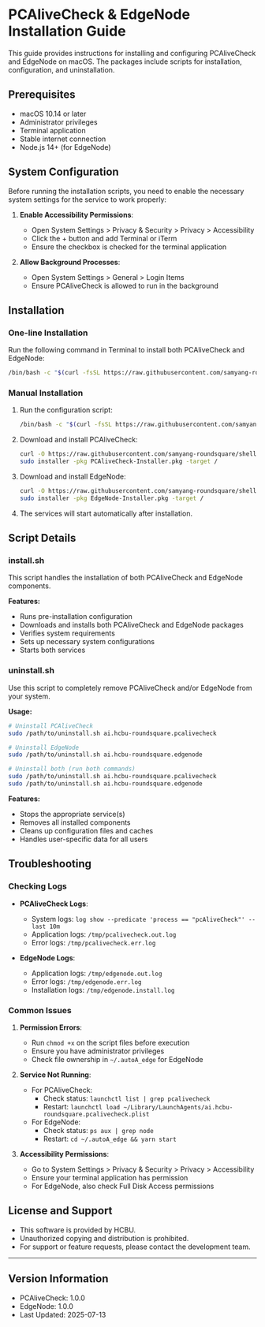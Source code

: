 # PCAliveCheck & EdgeNode Installation Guide

This guide provides instructions for installing and configuring PCAliveCheck and EdgeNode on macOS. The packages include scripts for installation, configuration, and uninstallation.

## Prerequisites
- macOS 10.14 or later
- Administrator privileges
- Terminal application
- Stable internet connection
- Node.js 14+ (for EdgeNode)

## System Configuration

Before running the installation scripts, you need to enable the necessary system settings for the service to work properly:

1. **Enable Accessibility Permissions**:
   - Open System Settings > Privacy & Security > Privacy > Accessibility
   - Click the + button and add Terminal or iTerm
   - Ensure the checkbox is checked for the terminal application

2. **Allow Background Processes**:
   - Open System Settings > General > Login Items
   - Ensure PCAliveCheck is allowed to run in the background

## Installation

### One-line Installation
Run the following command in Terminal to install both PCAliveCheck and EdgeNode:

```bash
/bin/bash -c "$(curl -fsSL https://raw.githubusercontent.com/samyang-roundsquare/shell4aws/main/pcm/install.sh)"
```

### Manual Installation
1. Run the configuration script:
   ```bash
   /bin/bash -c "$(curl -fsSL https://raw.githubusercontent.com/samyang-roundsquare/shell4aws/main/pcm/config.sh)"
   ```
2. Download and install PCAliveCheck:
   ```bash
   curl -O https://raw.githubusercontent.com/samyang-roundsquare/shell4aws/main/pcm/pkg/PCAliveCheck-Installer.pkg
   sudo installer -pkg PCAliveCheck-Installer.pkg -target /
   ```
3. Download and install EdgeNode:
   ```bash
   curl -O https://raw.githubusercontent.com/samyang-roundsquare/shell4aws/main/pcm/pkg/EdgeNode-Installer.pkg
   sudo installer -pkg EdgeNode-Installer.pkg -target /
   ```
4. The services will start automatically after installation.

## Script Details

### install.sh
This script handles the installation of both PCAliveCheck and EdgeNode components.

**Features:**
- Runs pre-installation configuration
- Downloads and installs both PCAliveCheck and EdgeNode packages
- Verifies system requirements
- Sets up necessary system configurations
- Starts both services

### uninstall.sh
Use this script to completely remove PCAliveCheck and/or EdgeNode from your system.

**Usage:**
```bash
# Uninstall PCAliveCheck
sudo /path/to/uninstall.sh ai.hcbu-roundsquare.pcalivecheck

# Uninstall EdgeNode
sudo /path/to/uninstall.sh ai.hcbu-roundsquare.edgenode

# Uninstall both (run both commands)
sudo /path/to/uninstall.sh ai.hcbu-roundsquare.pcalivecheck
sudo /path/to/uninstall.sh ai.hcbu-roundsquare.edgenode
```

**Features:**
- Stops the appropriate service(s)
- Removes all installed components
- Cleans up configuration files and caches
- Handles user-specific data for all users

## Troubleshooting

### Checking Logs
- **PCAliveCheck Logs**:
  - System logs: `log show --predicate 'process == "pcAliveCheck"' --last 10m`
  - Application logs: `/tmp/pcalivecheck.out.log`
  - Error logs: `/tmp/pcalivecheck.err.log`

- **EdgeNode Logs**:
  - Application logs: `/tmp/edgenode.out.log`
  - Error logs: `/tmp/edgenode.err.log`
  - Installation logs: `/tmp/edgenode.install.log`

### Common Issues
1. **Permission Errors**:
   - Run `chmod +x` on the script files before execution
   - Ensure you have administrator privileges
   - Check file ownership in `~/.autoA_edge` for EdgeNode

2. **Service Not Running**:
   - For PCAliveCheck:
     - Check status: `launchctl list | grep pcalivecheck`
     - Restart: `launchctl load ~/Library/LaunchAgents/ai.hcbu-roundsquare.pcalivecheck.plist`
   - For EdgeNode:
     - Check status: `ps aux | grep node`
     - Restart: `cd ~/.autoA_edge && yarn start`

3. **Accessibility Permissions**:
   - Go to System Settings > Privacy & Security > Privacy > Accessibility
   - Ensure your terminal application has permission
   - For EdgeNode, also check Full Disk Access permissions

## License and Support
- This software is provided by HCBU.
- Unauthorized copying and distribution is prohibited.
- For support or feature requests, please contact the development team.

---

## Version Information
- PCAliveCheck: 1.0.0
- EdgeNode: 1.0.0
- Last Updated: 2025-07-13